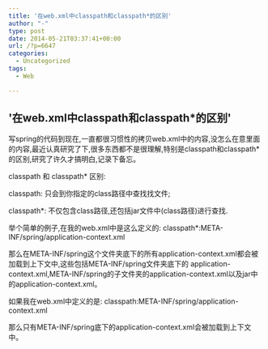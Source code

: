 ```yaml
---
title: '在web.xml中classpath和classpath*的区别'
author: "-"
type: post
date: 2014-05-21T03:37:41+00:00
url: /?p=6647
categories:
  - Uncategorized
tags:
  - Web

---
```

## '在web.xml中classpath和classpath*的区别'

  写spring的代码到现在,一直都很习惯性的拷贝web.xml中的内容,没怎么在意里面的内容,最近认真研究了下,很多东西都不是很理解,特别是classpath和classpath*的区别,研究了许久才搞明白,记录下备忘。




  classpath 和 classpath* 区别: 


  classpath: 只会到你指定的class路径中查找找文件;


  classpath*: 不仅包含class路径,还包括jar文件中(class路径)进行查找.




  举个简单的例子,在我的web.xml中是这么定义的: classpath*:META-INF/spring/application-context.xml


  那么在META-INF/spring这个文件夹底下的所有application-context.xml都会被加载到上下文中,这些包括META-INF/spring文件夹底下的 application-context.xml,META-INF/spring的子文件夹的application-context.xml以及jar中的application-context.xml。




  如果我在web.xml中定义的是: classpath:META-INF/spring/application-context.xml


  那么只有META-INF/spring底下的application-context.xml会被加载到上下文中。
